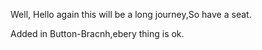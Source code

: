 Well, Hello again this will be a long journey,So have a seat.

Added in Button-Bracnh,ebery thing is ok.
